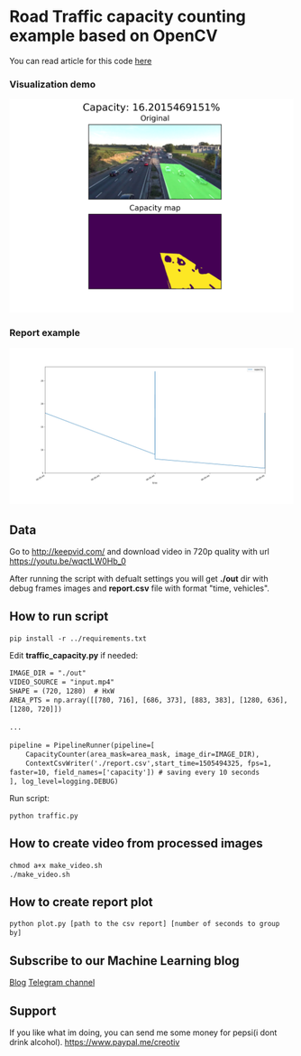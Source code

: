 # Road Traffic capacity counting example based on OpenCV

You can read article for this code [here](https://hackernoon.com/tutorial-counting-road-traffic-capacity-with-opencv-998580f1fbde)

### Visualization demo
![Example](intro.png)

### Report example
![Report plot](report.png)

## Data
Go to http://keepvid.com/ and download video in 720p quality with url https://youtu.be/wqctLW0Hb_0

After running the script with defualt settings you will get **./out** dir with debug frames images and **report.csv** file with format "time, vehicles".

## How to run script
```
pip install -r ../requirements.txt
```

Edit **traffic_capacity.py** if needed:
```
IMAGE_DIR = "./out"
VIDEO_SOURCE = "input.mp4"
SHAPE = (720, 1280)  # HxW
AREA_PTS = np.array([[780, 716], [686, 373], [883, 383], [1280, 636], [1280, 720]]) 

...

pipeline = PipelineRunner(pipeline=[
    CapacityCounter(area_mask=area_mask, image_dir=IMAGE_DIR),
    ContextCsvWriter('./report.csv',start_time=1505494325, fps=1, faster=10, field_names=['capacity']) # saving every 10 seconds
], log_level=logging.DEBUG)
```
Run script:
```
python traffic.py
```

## How to create video from processed images
```
chmod a+x make_video.sh
./make_video.sh
```

## How to create report plot
```
python plot.py [path to the csv report] [number of seconds to group by] 
```
## Subscribe to our Machine Learning blog
[Blog](https://medium.com/machine-learning-world)
[Telegram channel](https://t.me/ml_world)

## Support 

If you like what im doing, you can send me some money for pepsi(i dont drink alcohol).
https://www.paypal.me/creotiv

